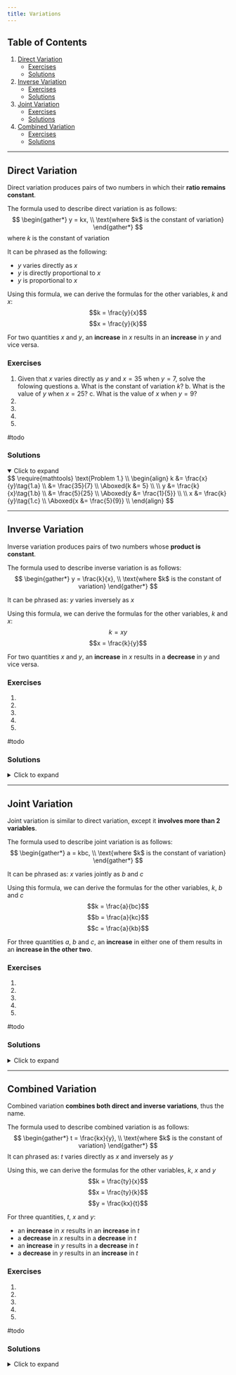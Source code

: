 ```yaml
---
title: Variations
---
```


## Table of Contents
1. [Direct Variation](#direct)
    - [Exercises](#direct-exercises)
    - [Solutions](#direct-solutions)
2. [Inverse Variation](#inverse)
    - [Exercises](#inverse-exercises)
    - [Solutions](#inverse-solutions)
3. [Joint Variation](#joint)
    - [Exercises](#joint-exercises)
    - [Solutions](#joint-solutions)
4. [Combined Variation](#combined)
    - [Exercises](#combined-exercises)
    - [Solutions](#combined-solutions)

---

## Direct Variation <a name="direct"></a>

Direct variation produces pairs of two numbers in which their **ratio remains constant**.

The formula used to describe direct variation is as follows:  
$$
\begin{gather*}
y = kx, \\
\text{where $k$ is the constant of variation}
\end{gather*}
$$
where $k$ is the constant of variation

It can be phrased as the following:  

- $y$ varies directly as $x$
- $y$ is directly proportional to $x$
- $y$ is proportional to $x$

Using this formula, we can derive the formulas for the other variables, $k$ and $x$:  
$$k = \frac{y}{x}$$
$$x = \frac{y}{k}$$  

For two quantities $x$ and $y$, an **increase** in $x$ results in an **increase** in $y$ and vice versa.

### Exercises <a name="direct-exercises"></a>

1. Given that $x$ varies directly as $y$ and $x = 35$ when $y = 7$, solve the folowing questions
    a. What is the constant of variation $k$?
    b. What is the value of $y$ when $x = 25$?
    c. What is the value of $x$ when $y = 9$?
2. 
3. 
4. 
5. 
#todo


### Solutions <a name="direct-solutions"></a>

<details open>
    <summary>Click to expand</summary> 
    $$
    \require{mathtools}
    \text{Problem 1.} \\
    \begin{align}
        k &= \frac{x}{y}\tag{1.a} \\
         &= \frac{35}{7} \\
        \Aboxed{k &= 5} \\
        \\ 
        y &= \frac{k}{x}\tag{1.b} \\
         &= \frac{5}{25} \\
        \Aboxed{y &= \frac{1}{5}} \\
        \\
        x &= \frac{k}{y}\tag{1.c} \\
        \Aboxed{x &= \frac{5}{9}} \\
    \end{align}
    $$
</details>

---

## Inverse Variation <a name="inverse"></a>

Inverse variation produces pairs of two numbers whose **product is constant**.

The formula used to describe inverse variation is as follows:  
$$
\begin{gather*}
y = \frac{k}{x}, \\
\text{where $k$ is the constant of variation}
\end{gather*}
$$

It can be phrased as: $y$ varies inversely as $x$

Using this formula, we can derive the formulas for the other variables, $k$ and $x$:  
$$k = xy$$
$$x = \frac{k}{y}$$

For two quantities $x$ and $y$, an **increase** in $x$ results in a **decrease** in $y$ and vice versa.

### Exercises <a name="inverse-exercises"></a>

1. 
2. 
3. 
4. 
5. 
#todo

### Solutions <a name="inverse-solutions"></a>

<details>
   <summary>Click to expand</summary> 
   I havent solved anything yet, do it urself.
</details>

---

## Joint Variation <a name="joint"></a>

Joint variation is similar to direct variation, except it **involves more than 2 variables**.

The formula used to describe joint variation is as follows:  
$$
\begin{gather*}
a = kbc, \\
\text{where $k$ is the constant of variation}
\end{gather*}
$$

It can be phrased as: $x$ varies jointly as $b$ and $c$

Using this formula, we can derive the formulas for the other variables, $k$, $b$ and $c$  
$$k = \frac{a}{bc}$$
$$b = \frac{a}{kc}$$
$$c = \frac{a}{kb}$$

For three quantities $a$, $b$ and $c$, an **increase** in either one of them results in an **increase in the other two**.

### Exercises <a name="joint-exercises"></a>

1. 
2. 
3. 
4. 
5. 
#todo

### Solutions <a name="joint-solutions"></a>

<details>
   <summary>Click to expand</summary> 
   I havent solved anything yet, do it urself.
</details>

---

## Combined Variation <a name="combined"></a>

Combined variation **combines both direct and inverse variations**, thus the name.

The formula used to describe combined variation is as follows:  
$$
\begin{gather*}
t = \frac{kx}{y}, \\
\text{where $k$ is the constant of variation}
\end{gather*}
$$
It can phrased as: $t$ varies directly as $x$ and inversely as $y$

Using this, we can derive the formulas for the other variables, $k$, $x$ and $y$  
$$k = \frac{ty}{x}$$
$$x = \frac{ty}{k}$$
$$y = \frac{kx}{t}$$

For three quantities, $t$, $x$ and $y$:

- an **increase** in $x$ results in an **increase** in $t$
- a **decrease** in $x$ results in a **decrease** in $t$
- an **increase** in $y$ results in a **decrease** in $t$
- a **decrease** in $y$ results in an **increase** in $t$

### Exercises <a name="combined-exercises"></a>

1. 
2. 
3. 
4. 
5. 
#todo

### Solutions <a name="combined-solutions"></a>

<details>
   <summary>Click to expand</summary> 
   I havent solved anything yet, do it urself.
</details>
